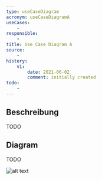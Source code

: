 ```yaml
---
type: useCaseDiagram
acronym: useCaseDiagramA
useCases:
    - 
responsible: 
    - 
title: Use Case Diagram A
source: 
    - 
history:
    v1:
        date: 2021-06-02
        comment: initially created
todo: 
    - 
---
```


## Beschreibung

TODO

## Diagram

TODO

![alt text](url)


